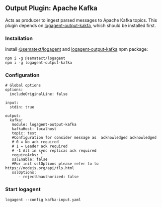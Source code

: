## Output Plugin: Apache Kafka 

Acts as producer to ingest parsed messages to Apache Kafka topics.
This plugin depends on [logagent-output-kakfa](https://www.npmjs.com/package/logagent-output-kafka), which should be installed first. 


### Installation 

Install [@sematext/logagent](https://www.npmjs.com/package/@sematext/logagent) and [logagent-output-kafka](https://www.npmjs.com/package/logagent-output-kafka) npm package: 

```
npm i -g @sematext/logagent 
npm i -g logagent-output-kafka
```
 
### Configuration

```
# Global options
options:
  includeOriginalLine: false

input:
  stdin: true

output:
  kafka: 
   module: logagent-output-kafka
   kafkaHost: localhost
   topic: test
   #Configuration for consider message as  acknowledged acknowledged
   # 0 = No ack required
   # 1 = Leader ack required
   # -1 All in sync replicas ack required
   requireAcks: 1
   sslEnable: false
   #For init sslOptions please refer to to https://nodejs.org/api/tls.html
   sslOptions: 
      - rejectUnauthorized: false

```

### Start logagent

```
logagent --config kafka-input.yaml
```